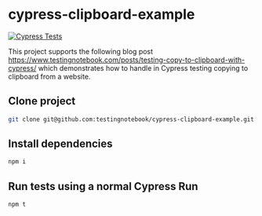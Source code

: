 # cypress-clipboard-example

[![Cypress Tests](https://github.com/testingnotebook/cypress-clipboard-example/actions/workflows/main.yml/badge.svg)](https://github.com/testingnotebook/cypress-clipboard-example/actions/workflows/main.yml)

This project supports the following blog post https://www.testingnotebook.com/posts/testing-copy-to-clipboard-with-cypress/ which demonstrates how to handle in Cypress testing copying to clipboard from a website.

## Clone project

```bash
git clone git@github.com:testingnotebook/cypress-clipboard-example.git
```

## Install dependencies

```bash
npm i
```

## Run tests using a normal Cypress Run

```bash
npm t
```
